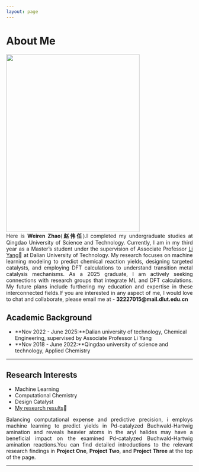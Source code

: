 ```yaml
---
layout: page
---
```


# About Me

<img src="https://zwr0.github.io/picture1.jpg" class="floatpic" width="360" height="480">

<div style="text-align: justify;">
	Here is <b>Weiren Zhao</b>(<b>赵伟任</b>).I completed my undergraduate studies at Qingdao University of Science and Technology. Currently, I am in my third year as a Master’s student under the supervision of Associate Professor <a href="http://new.faculty.dlut.edu.cn/yangli/">Li Yang</a>🔗 at Dalian University of Technology. My research focuses on machine learning modeling to predict chemical reaction yields, designing targeted catalysts, and employing DFT calculations to understand transition metal catalysis mechanisms. As a 2025 graduate, I am actively seeking connections with research groups that integrate ML and DFT calculations. My future plans include furthering my education and expertise in these interconnected fields.If you are interested in any aspect of me, I would love to chat and collaborate, please email me at - <b>32227015@mail.dlut.edu.cn</b>
</div>




## Academic Background

- **Nov 2022 - June 2025:**Dalian university of technology, Chemical Engineering, supervised by Associate Professor Li Yang
- **Nov 2018 - June 2022:**Qingdao university of science and technology, Applied Chemistry

---

## Research Interests

- Machine Learning
- Computational Chemistry
- Design Catalyst
- [My research results](https://zwr0.github.io/file/SPP_and_PEMF.pdf)🔗

<div style="text-align: justify;">
	Balancing computational expense and predictive precision, i employs machine learning to predict yields in Pd-catalyzed Buchwald-Hartwig amination and reveals heavier atoms in the aryl halides may have a beneficial impact on the examined Pd-catalyzed Buchwald-Hartwig amination reactions.You can find detailed introductions to the relevant research findings in <b>Project One</b>, <b>Project Two</b>, and <b>Project Three</b> at the top of the page.
</div>

---


